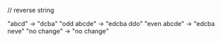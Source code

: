 // reverse string 

"abcd" -> "dcba"
"odd abcde" -> "edcba ddo"
"even abcde" -> "edcba neve"
"no change" -> "no change"